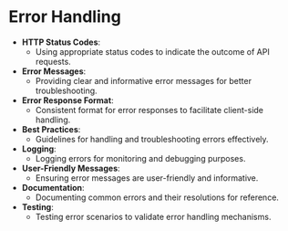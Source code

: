 # Error Handling

- **HTTP Status Codes**: 
    - Using appropriate status codes to indicate the outcome of API requests.
- **Error Messages**: 
    - Providing clear and informative error messages for better troubleshooting.
- **Error Response Format**: 
    - Consistent format for error responses to facilitate client-side handling.
- **Best Practices**: 
    - Guidelines for handling and troubleshooting errors effectively.
- **Logging**: 
    - Logging errors for monitoring and debugging purposes.
- **User-Friendly Messages**: 
    - Ensuring error messages are user-friendly and informative.
- **Documentation**: 
    - Documenting common errors and their resolutions for reference.
- **Testing**: 
    - Testing error scenarios to validate error handling mechanisms.